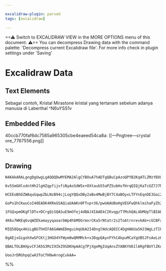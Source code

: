 ```yaml
---

excalidraw-plugin: parsed
tags: [excalidraw]

---
```

==⚠  Switch to EXCALIDRAW VIEW in the MORE OPTIONS menu of this document. ⚠== You can decompress Drawing data with the command palette: 'Decompress current Excalidraw file'. For more info check in plugin settings under 'Saving'


# Excalidraw Data

## Text Elements
Sebagai contoh, Kristal Mirastone
kristal yang tertanam sebelum adanya manusia di Laberthal ^N6uYSS1v

## Embedded Files
40ccb770faf6dc7585a965305cbe4eaeed54ca8a: [[—Pngtree—crystal ore_7767556.png]]

%%
## Drawing
```compressed-json
N4KAkARALgngDgUwgLgAQQQDwMYEMA2AlgCYBOuA7hADTgQBuCpAzoQPYB2KqATLZMzYBXUtiRoIACyhQ4zZAHoFAc0JRJQgEYA6bGwC2CgF7N6hbEcK4OCtptbErHALRY8RMpWdx8Q1TdIEfARcZgRmBShcZQUebQAObQBmGjoghH0EDihmbgBtcDBQMBKIEm4IADkANiEATQBlBoBGelSSyFhECqgsKHbSzG5nHlHtABYk5vjpgAYeaoBOAFZx

6v5SmGHlxdntHh2lgHZqpfijxfiNyAoSdW5x+OXtaub55aPZ5ubHxfHrqQIQjKaTcUZ7J7NV48WaLN7VNYA6zKYLcWYA5hQUhsADWCAAwmx8GxSBUAMTNBCUykDSCaXDYHHKbFCDjEQnE0kSLHWZhwXCBbK0iAAM0I+HwDVgqIkgg8wsx2LxAHU7pIwRisbiEFKYDL0HLygCWSCOOFcmhmgC2PzsGotpbZujCpBmcI4ABJYgW1B5AC6AJF5EyXu4

HCEEoBhDZWAquGqwpZbLNzB94cjLogYQQxDBy2aBx4MwBjBY7C4aBOyxLTFYnEqnDE3Gai2qSR4zVWByjzAAIulerm0CKCGEAZphGyAKLBTLZH3+gFCODEXCD5tHJLxRZJJIrHhHHYAogcHFhiP4Y9sRk57gj/BjzO9TD9CQNBD05S4QioPTZNiSNQqAANKkIQmIEAAOhwACyhDkJinAINBOJgRB+CoDAyKoL0pBRBwuD6NBYSaEEQj6KguCrhwW

GoPo1hCKwuCoI40EADK4KReGSAQiaUAAKn0FTvp+36/pwUAAUBoHgVEGFwQhklmihaFyZh2G4fhhGoCRZEUVR1i0fR4ZMSxP4cVx6i8YGEkNIQRjiKgSTPLu1QHBcSTjB8sy7v8mYihJABihHig6qDVk+fQAIJEMoFboMEIr9DWeHmAQMXAvF0A2sKf5RNGTChmg6aXpmJLAtGBCCS+wkftEYl5VJIGqQQqAKaESnIaeLUYVhHDKDhTBaRRum+Pp

1FGQxpmOKgFlDTx+DCrgQiSQASuE9mOfej4dBAJ4IAAEkCIKvqgzT7MshQAL4bMUpTlBIABCABWSTMMqlSrfECBGGxAAazhCPQuDjPxuA8AdwpdI5ZT0coSAAkMaDOMsyx7Gs8TOTMB6jM0RwAmFzjVKsyTLM5zRTF51QzFama3MQ9xoJ5cSY/ERa7pjHn45mkjHaCTPjCzW7s1uSRc0i/X6s6u2KtqHIkj05AcHyApZMlmb0oybqsuyRIK9ySsq

4K6u7WKEq6vqWZEkamayyqaoarbWp4hbMOGrmxrCKa5rNtatr2s2ToAtrnrevkAb+cGCBFagJVRjGSPoLg8SJpOxApmmF4Yggt5oE8Xx/OMFwpXW8XxFcmalqXDYcE2lowluO6zB8Pb9sE67DqOCDjmnM4ZGrC4R7ty6rh3Z2btuu5HNP7Z8JmJ5nsVWfz9eeJDqg23d07a6MRUiBstGyjCmb0frxA4yzNg2CaNPswjiK1TENgh5PLgrZk8318IO

MIQ58Qqx4HiLgBU7hHIFA6GAWmEDmguiHqUbA2I4DnglNdcAQ8IC4DgHAKUa5HJ3WgLzTIFRYqgg2AwQgCAKCPQZEyJMutOSK15PyY2AwIDYBEMbD0vR9BSiVASPWXJ0AUipCI1h7DSCcO4dQrWdD5aCOgIbZhasxEcLVlwjIgVxSSmlG7a2HtChsNUdkdRPDnYIFVAzdUaA57wKMVAExvDtSuwqO7FREi1HcNWl7SQGdfYGPEZIjIAB5f2sBA7S

0gAEjxGigohXwGFCKtj3HGO4YFWym0wQRMMck+x3DqpQAynFYhCAkpuMCaYgUBSJFsAoLzKiyDSpJPKVONkUVqm1JCGfAU2IqBkKiSkjIbSen8XgDDOhrDmAIKJPgP63APjnXOIsFYLZqZiwrqUSZ2IJR1G4IsHg4wEhYy+PEWYxNTlJDIUYNgBhuB3UgMDXwjlzqzHGOMS4Rxrp9LsSYrxOtfESHGWQ5kJA7IOUyUCsCxApQICQWgRJrpIUwTYM

QBALTOLBHXpvCFJA5G3MzI9IkZ9SDKHpAACg7PjXgeMgIUqAnsZYABKYU61lARgFBUYlZKeBJHRLwHlNL+WoHpUyz5/i7GOLxCEqA5ZM4ZlKEGQiCB1oxjAv1PFu0sjotzjhUgQgt67WwEQWFOq9UAgIkQtAWJTVlRWvtbgVqECitKHYZ6CBsA5AaAROASKUVos0Biu8XcyEMmlYwfi1zFpoDudAUZLj0juvLLlRikl9AjO6EvOVpRiQ3kxUG+eH

UooJrDRGhpqCwA3ToCfH0wArogCukAA=
```
%%